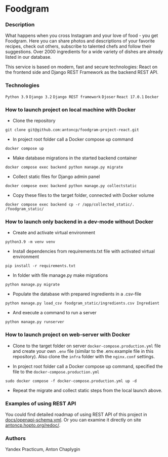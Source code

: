 # Foodgram
### Description
What happens when you cross Instagram and your love of food - you get Foodgram. Here you can share photos and descriptions of your favorite recipes, check out others, subscribe to talented chefs and follow their suggestions. Over 2000 ingredients for a wide variety of dishes are already listed in our database.  

This service is based on modern, fast and secure technologies: React on the frontend side and Django REST Framework as the backend REST API.  
 
### Technologies
`Python 3.9`
`Django 3.2`
`Django REST framework`
`Djoser`
`React 17.0.1`
`Docker`

### How to launch project on local machine with Docker 
- Clone the repository
```
git clone git@github.com:antoncp/foodgram-project-react.git
``` 
- In project root folder call a Docker compose up command
```
docker compose up
``` 
- Make database migrations in the started backend container
```
docker compose exec backend python manage.py migrate
``` 
- Collect static files for Django admin panel
```
docker compose exec backend python manage.py collectstatic
``` 
- Copy these files to the target folder, connected with Docker volume
```
docker compose exec backend cp -r /app/collected_static/. /foodgram_static/
``` 

### How to launch only backend in a dev-mode without Docker
- Create and activate virtual environment
```
python3.9 -m venv venv
``` 
- Install dependencies from requirements.txt file with activated virtual environment
```
pip install -r requirements.txt
``` 
- In folder with file manage.py make migrations
```
python manage.py migrate
``` 
- Populate the database with prepared ingredients in a .csv-file
```
python manage.py load_csv foodgram_static/ingredients.csv Ingredient
```
- And execute a command to run a server
```
python manage.py runserver
```

### How to launch project on web-server with Docker 
- Clone to the target folder on server `docker-compose.production.yml` file and create your own `.env` file (similar to the .env.example file in this repository). Also clone the `infra` folder with the `nginx.conf` settings.

- In project root folder call a Docker compose up command, specified the file to the `docker-compose.production.yml`
```
sudo docker compose -f docker-compose.production.yml up -d
``` 
- Repeat the migrate and collect static steps from the local launch above.
### Examples of using REST API
You could find detailed roadmap of using REST API of this project in [docs/openapi-schema.yml](https://github.com/antoncp/foodgram-project-react/blob/master/docs/openapi-schema.yml). Or you can examine it directly on site [antoncp.hopto.org/redoc/](https://antoncp.hopto.org/redoc/).

### Authors
Yandex Practicum, Anton Chaplygin

